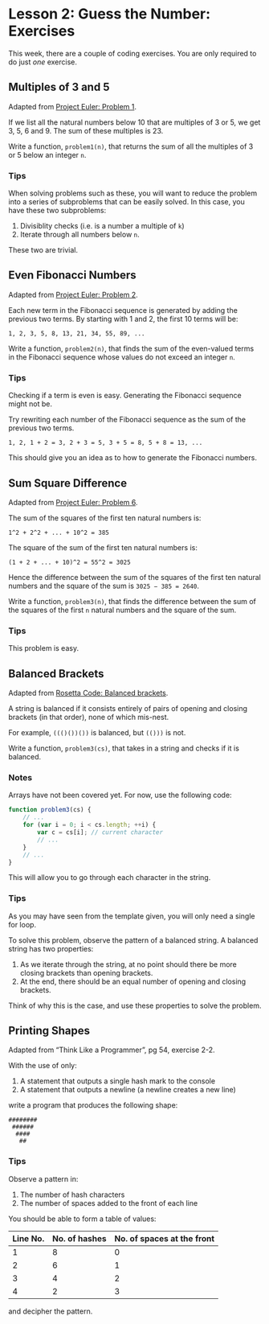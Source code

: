 # Lesson 2: Guess the Number: Exercises

This week, there are a couple of coding exercises. You are only required to do just *one* exercise.

## Multiples of 3 and 5

Adapted from [Project Euler: Problem 1](https://projecteuler.net/problem=1).

If we list all the natural numbers below 10 that are multiples of 3 or 5, we get 3, 5, 6 and 9. The sum of these multiples is 23.

Write a function, `problem1(n)`, that returns the sum of all the multiples of 3 or 5 below an integer `n`.

### Tips

When solving problems such as these, you will want to reduce the problem into a series of subproblems that can be easily solved. In this case, you have these two subproblems:

1. Divisiblity checks (i.e. is a number a multiple of `k`)
2. Iterate through all numbers below `n`.

These two are trivial.

## Even Fibonacci Numbers

Adapted from [Project Euler: Problem 2](https://projecteuler.net/problem=2).

Each new term in the Fibonacci sequence is generated by adding the previous two terms. By starting with 1 and 2, the first 10 terms will be:

    1, 2, 3, 5, 8, 13, 21, 34, 55, 89, ...

Write a function, `problem2(n)`, that finds the sum of the even-valued terms in the Fibonacci sequence whose values do not exceed an integer `n`.

### Tips

Checking if a term is even is easy. Generating the Fibonacci sequence might not be.

Try rewriting each number of the Fibonacci sequence as the sum of the previous two terms.

    1, 2, 1 + 2 = 3, 2 + 3 = 5, 3 + 5 = 8, 5 + 8 = 13, ...

This should give you an idea as to how to generate the Fibonacci numbers.

## Sum Square Difference

Adapted from [Project Euler: Problem 6](https://projecteuler.net/problem=6).

The sum of the squares of the first ten natural numbers is:

    1^2 + 2^2 + ... + 10^2 = 385

The square of the sum of the first ten natural numbers is:

    (1 + 2 + ... + 10)^2 = 55^2 = 3025

Hence the difference between the sum of the squares of the first ten natural numbers and the square of the sum is `3025 − 385 = 2640`.

Write a function, `problem3(n)`, that finds the difference between the sum of the squares of the first `n` natural numbers and the square of the sum.

### Tips

This problem is easy.

## Balanced Brackets

Adapted from [Rosetta Code: Balanced brackets](http://rosettacode.org/wiki/Balanced_brackets).

A string is balanced if it consists entirely of pairs of opening and closing brackets (in that order), none of which mis-nest.

For example, `((()())())` is balanced, but `(()))` is not.

Write a function, `problem3(cs)`, that takes in a string and checks if it is balanced.

### Notes

Arrays have not been covered yet. For now, use the following code:

```js
function problem3(cs) {
	// ...
	for (var i = 0; i < cs.length; ++i) {
		var c = cs[i]; // current character
		// ...
	}
	// ...
}
```

This will allow you to go through each character in the string.

### Tips

As you may have seen from the template given, you will only need a single for loop.

To solve this problem, observe the pattern of a balanced string. A balanced string has two properties:

1. As we iterate through the string, at no point should there be more closing brackets than opening brackets.
2. At the end, there should be an equal number of opening and closing brackets.

Think of why this is the case, and use these properties to solve the problem.

## Printing Shapes

Adapted from “Think Like a Programmer”, pg 54, exercise 2-2.

With the use of only:

1. A statement that outputs a single hash mark to the console
2. A statement that outputs a newline (a newline creates a new line)

write a program that produces the following shape:

```
########
 ######
  ####
   ##
```

### Tips

Observe a pattern in:

1. The number of hash characters
2. The number of spaces added to the front of each line

You should be able to form a table of values:

| Line No. | No. of hashes | No. of spaces at the front |
| -------- | ------------- | -------------------------- |
| 1        | 8             | 0                          |
| 2        | 6             | 1                          |
| 3        | 4             | 2                          |
| 4        | 2             | 3                          |

and decipher the pattern.
